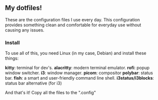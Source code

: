 ## My dotfiles!

These are the configuration files I use every day.
This configuration provides something clean and comfortable for everyday use without causing any issues.

### Install

To use all of this, you need Linux (in my case, Debian)
and install these things:

**kitty**: terminal for dev's.
**alacritty**: modern terminal emulator.
**rofi**: popup window switcher.
**i3**: window manager.
**picom**: compositor
**polybar**: status bar.
**fish**: a smart and user-friendly command line shell.
**i3status/i3blocks**: status bar alternative (for i3)

And that's it! Copy all the files to the ".config"

